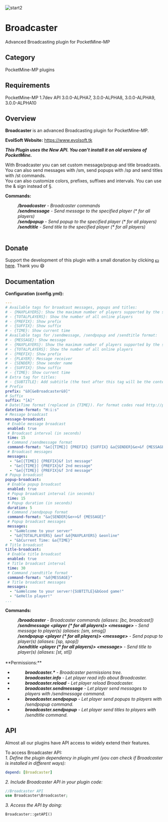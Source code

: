 ![start2](https://cloud.githubusercontent.com/assets/10303538/6315586/9463fa5c-ba06-11e4-8f30-ce7d8219c27d.png)

# Broadcaster

Advanced Broadcasting plugin for PocketMine-MP

## Category

PocketMine-MP plugins

## Requirements

PocketMine-MP 1.7dev API 3.0.0-ALPHA7, 3.0.0-ALPHA8, 3.0.0-ALPHA9, 3.0.0-ALPHA10

## Overview

**Broadcaster** is an advanced Broadcasting plugin for PocketMine-MP.

**EvolSoft Website:** https://www.evolsoft.tk

***This Plugin uses the New API. You can't install it on old versions of PocketMine.***

With Broadcaster you can set custom message/popup and title broadcasts. You can also send messages with /sm, send popups with /sp and send titles with /st commands.<br>
You can also customize colors, prefixes, suffixes and intervals. You can use the & sign instead of §.

**Commands:**

<dd><i><b>/broadcaster</b> - Broadcaster commands</i></dd>
<dd><i><b>/sendmessage</b> - Send message to the specified player (* for all players)</i></dd>
<dd><i><b>/sendpopup</b> - Send popup to the specified player (* for all players)</i></dd>
<dd><i><b>/sendtitle</b> - Send title to the specified player (* for all players)</i></dd>
<br>

## Donate

Support the development of this plugin with a small donation by clicking [:dollar: here](https://www.paypal.com/cgi-bin/webscr?cmd=_donations&business=flavius.c.1999@gmail.com&lc=US&item_name=www.evolsoft.tk&no_note=0&cn=&curency_code=EUR&bn=PP-DonationsBF:btn_donateCC_LG.gif:NonHosted). Thank you :smile:

## Documentation

**Configuration (config.yml):**

```yaml
---
# Available tags for broadcast messages, popups and titles:
# - {MAXPLAYERS}: Show the maximum number of players supported by the server
# - {TOTALPLAYERS}: Show the number of all online players
# - {PREFIX}: Show prefix
# - {SUFFIX}: Show suffix
# - {TIME}: Show current time
# Available tags for /sendmessage, /sendpopup and /sendtitle format:
# - {MESSAGE}: Show message
# - {MAXPLAYERS}: Show the maximum number of players supported by the server
# - {TOTALPLAYERS}: Show the number of all online players
# - {PREFIX}: Show prefix
# - {PLAYER}: Message receiver
# - {SENDER}: Show sender name
# - {SUFFIX}: Show suffix
# - {TIME}: Show current time
# Extra tag for titles:
# - {SUBTITLE}: Add subtitle (the text after this tag will be the content of the subtitle) 
# Prefix
prefix: "&9[&eBroadcaster&9]"
# Suffix
suffix: "[A]"
# Date\Time format (replaced in {TIME}). For format codes read http://php.net/manual/en/datetime.formats.php
datetime-format: "H:i:s"
# Message broadcast
message-broadcast:
 # Enable message broadcast
 enabled: true
 # Broadcast interval (in seconds)
 time: 15
 # Command /sendmessage format
 command-format: "&e[{TIME}] {PREFIX} {SUFFIX} &a{SENDER}&e>&f {MESSAGE}"
 # Broadcast messages
 messages:
  - "&e[{TIME}] {PREFIX}&f 1st message"
  - "&e[{TIME}] {PREFIX}&f 2nd message"
  - "&e[{TIME}] {PREFIX}&f 3rd message"
# Popup broadcast
popup-broadcast:
 # Enable popup broadcast
 enabled: true
 # Popup broadcast interval (in seconds)
 time: 15
 # Popup duration (in seconds)
 duration: 5
 # Command /sendpopup format
 command-format: "&a{SENDER}&e>>&f {MESSAGE}"
 # Popup broadcast messages
 messages:
  - "&aWelcome to your server"
  - "&d{TOTALPLAYERS} &eof &d{MAXPLAYERS} &eonline"
  - "&bCurrent Time: &a{TIME}"
# Title broadcast
title-broadcast:
 # Enable title broadcast
 enabled: true
 # Title broadcast interval
 time: 30
 # Command /sendtitle format
 command-format: "&d{MESSAGE}"
 # Title broadcast messages
 messages:
  - "&aWelcome to your server!{SUBTITLE}&bGood game!"
  - "&eHello player!"
...
```

**Commands:**

<dd><b><i>/broadcaster</b> - Broadcaster commands (aliases: [bc, broadcast])</i></dd>
<dd><i><b>/sendmessage &lt;player (* for all players)&gt; &lt;message&gt;</b> - Send message to player(s) (aliases: [sm, smsg])</i></dd>
<dd><i><b>/sendpopup &lt;player (* for all players)&gt; &lt;message&gt;</b> - Send popup to player(s) (aliases: [sp, spop])</i></dd>
<dd><i><b>/sendtitle &lt;player (* for all players)&gt; &lt;message&gt;</b> - Send title to player(s) (aliases: [st, stl])</i></dd>
<br>
**Permissions:**

- <dd><i><b>broadcaster.*</b> - Broadcaster permissions tree.</i>
- <dd><i><b>broadcaster.info</b> - Let player read info about Broadcaster.</i>
- <dd><i><b>broadcaster.reload</b> - Let player reload Broadcaster.</i>
- <dd><i><b>broadcaster.sendmessage</b> - Let player send messages to players with /sendmessage command.</i>
- <dd><i><b>broadcaster.sendpopup</b> - Let player send popups to players with /sendpopup command.</i>
- <dd><i><b>broadcaster.sendpopup</b> - Let player send titles to players with /sendtitle command.</i>

## API

Almost all our plugins have API access to widely extend their features.

To access Broadcaster API:<br>
*1. Define the plugin dependency in plugin.yml (you can check if Broadcaster is installed in different ways):*

```yaml
depend: [Broadcaster]
```

*2. Include Broadcaster API in your plugin code:*

```php
//Broadcaster API
use Broadcaster\Broadcaster;
```

*3. Access the API by doing:*

```php
Broadcaster::getAPI()
```
